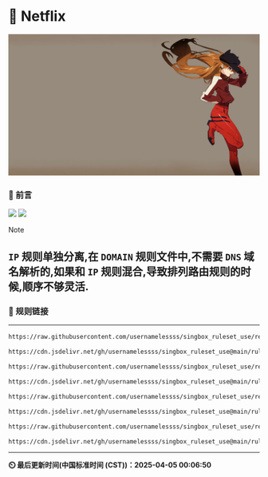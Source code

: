 
# 🧸 Netflix
![](https://raw.githubusercontent.com/usernamelessss/picture-bed/main/images/202504042256831.jpg)
### 📣 前言
![](https://shields.io/badge/-移除重复规则-ff69b4) ![](https://shields.io/badge/-IP&nbsp;规则单独存放不与&nbsp;DOMAIN&nbsp;等混合-green)
> [!NOTE]
**`IP` 规则单独分离,在 `DOMAIN` 规则文件中,不需要 `DNS` 域名解析的,如果和 `IP` 规则混合,导致排列路由规则的时候,顺序不够灵活.**
---

###  🔗 规则链接
---

```url
https://raw.githubusercontent.com/usernamelessss/singbox_ruleset_use/refs/heads/main/rule/Netflix/Netflix_IP.json
```

```url
https://cdn.jsdelivr.net/gh/usernamelessss/singbox_ruleset_use@main/rule/Netflix/Netflix_IP.json
```

```url
https://raw.githubusercontent.com/usernamelessss/singbox_ruleset_use/refs/heads/main/rule/Netflix/Netflix_IP.srs
```

```url
https://cdn.jsdelivr.net/gh/usernamelessss/singbox_ruleset_use@main/rule/Netflix/Netflix_IP.srs
```

```url
https://raw.githubusercontent.com/usernamelessss/singbox_ruleset_use/refs/heads/main/rule/Netflix/Netflix_No_IP.json
```

```url
https://cdn.jsdelivr.net/gh/usernamelessss/singbox_ruleset_use@main/rule/Netflix/Netflix_No_IP.json
```

```url
https://raw.githubusercontent.com/usernamelessss/singbox_ruleset_use/refs/heads/main/rule/Netflix/Netflix_No_IP.srs
```

```url
https://cdn.jsdelivr.net/gh/usernamelessss/singbox_ruleset_use@main/rule/Netflix/Netflix_No_IP.srs
```

---
**⏲️ 最后更新时间(中国标准时间 (CST))：2025-04-05 00:06:50**